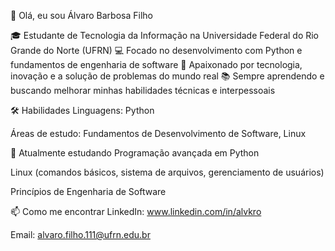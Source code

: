 👋 Olá, eu sou Álvaro Barbosa Filho


🎓 Estudante de Tecnologia da Informação na Universidade Federal do Rio Grande do Norte (UFRN)
💻 Focado no desenvolvimento com Python e fundamentos de engenharia de software
🚀 Apaixonado por tecnologia, inovação e a solução de problemas do mundo real
📚 Sempre aprendendo e buscando melhorar minhas habilidades técnicas e interpessoais

🛠️ Habilidades
Linguagens: Python

Áreas de estudo: Fundamentos de Desenvolvimento de Software, Linux

🌱 Atualmente estudando
Programação avançada em Python

Linux (comandos básicos, sistema de arquivos, gerenciamento de usuários)

Princípios de Engenharia de Software

📫 Como me encontrar
LinkedIn: www.linkedin.com/in/alvkro

Email: alvaro.filho.111@ufrn.edu.br

